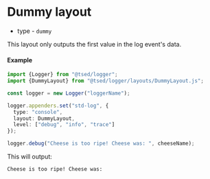 # Dummy layout

- type - `dummy`

This layout only outputs the first value in the log event's data.

#### Example

```typescript
import {Logger} from "@tsed/logger";
import {DummyLayout} from "@tsed/logger/layouts/DummyLayout.js";

const logger = new Logger("loggerName");

logger.appenders.set("std-log", {
  type: "console",
  layout: DummyLayout,
  level: ["debug", "info", "trace"]
});

logger.debug("Cheese is too ripe! Cheese was: ", cheeseName);
```

This will output:

```bash
Cheese is too ripe! Cheese was:
```
